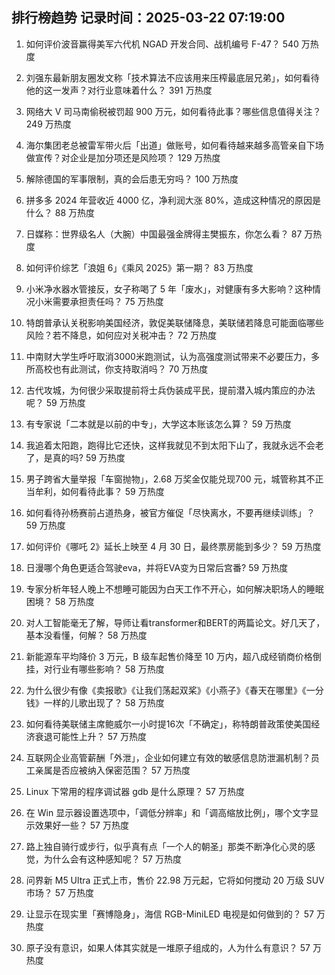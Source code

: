 
## 排行榜趋势 记录时间：2025-03-22 07:19:00
  
  1. 如何评价波音赢得美军六代机 NGAD 开发合同、战机编号 F-47？ 540 万热度
    
  2. 刘强东最新朋友圈发文称「技术算法不应该用来压榨最底层兄弟」，如何看待他的这一发声？对行业意味着什么？ 391 万热度
    
  3. 网络大 V 司马南偷税被罚超 900 万元，如何看待此事？哪些信息值得关注？ 249 万热度
    
  4. 海尔集团老总被雷军带火后「出道」做账号，如何看待越来越多高管亲自下场做宣传？对企业是加分项还是风险项？ 129 万热度
    
  5. 解除德国的军事限制，真的会后患无穷吗？ 100 万热度
    
  6. 拼多多 2024 年营收近 4000 亿，净利润大涨 80%，造成这种情况的原因是什么？ 88 万热度
    
  7. 日媒称：世界级名人（大腕）中国最强金牌得主樊振东，你怎么看？ 87 万热度
    
  8. 如何评价综艺「浪姐 6」《乘风 2025》第一期？ 83 万热度
    
  9. 小米净水器水管接反，女子称喝了 5 年「废水」，对健康有多大影响？这种情况小米需要承担责任吗？ 75 万热度
    
  10. 特朗普承认关税影响美国经济，敦促美联储降息，美联储若降息可能面临哪些风险？若不降息，如何应对关税冲击？ 72 万热度
    
  11. 中南财大学生呼吁取消3000米跑测试，认为高强度测试带来不必要压力，多所高校也有此测试，你支持取消吗？ 70 万热度
    
  12. 古代攻城，为何很少采取提前将士兵伪装成平民，提前潜入城内策应的办法呢？ 59 万热度
    
  13. 有专家说「二本就是以前的中专」，大学这本账该怎么算？ 59 万热度
    
  14. 我追着太阳跑，跑得比它还快，这样我就见不到太阳下山了，我就永远不会老了，是真的吗? 59 万热度
    
  15. 男子跨省大量举报「车窗抛物」，2.68 万奖金仅能兑现700 元，城管称其不正当牟利，如何看待此事？ 59 万热度
    
  16. 如何看待孙杨赛前占道热身，被官方催促「尽快离水，不要再继续训练」？ 59 万热度
    
  17. 如何评价《哪吒 2》延长上映至 4 月 30 日，最终票房能到多少？ 59 万热度
    
  18. 日漫哪个角色更适合驾驶eva，并将EVA变为日常后宫番? 59 万热度
    
  19. 专家分析年轻人晚上不想睡可能因为白天工作不开心，如何解决职场人的睡眠困境？ 58 万热度
    
  20. 对人工智能毫无了解，导师让看transformer和BERT的两篇论文。好几天了，基本没看懂，何解？ 58 万热度
    
  21. 新能源车平均降价 3 万元，B 级车起售价降至 10 万内，超八成经销商价格倒挂，对行业有哪些影响？ 58 万热度
    
  22. 为什么很少有像《卖报歌》《让我们荡起双桨》《小燕子》《春天在哪里》《一分钱》一样的儿歌出现了？ 58 万热度
    
  23. 如何看待美联储主席鲍威尔一小时提16次「不确定」，称特朗普政策使美国经济衰退可能性上升？ 57 万热度
    
  24. 互联网企业高管薪酬「外泄」，企业如何建立有效的敏感信息防泄漏机制？员工亲属是否应被纳入保密范围？ 57 万热度
    
  25. Linux 下常用的程序调试器 gdb 是什么原理？ 57 万热度
    
  26. 在 Win 显示器设置选项中，「调低分辨率」和「调高缩放比例」，哪个文字显示效果好一些？ 57 万热度
    
  27. 路上独自骑行或步行，似乎真有点「一个人的朝圣」那类不断净化心灵的感觉，为什么会有这种感知呢？ 57 万热度
    
  28. 问界新 M5 Ultra 正式上市，售价 22.98 万元起，它将如何搅动 20 万级 SUV 市场？ 57 万热度
    
  29. 让显示在现实里「赛博隐身」，海信 RGB-MiniLED 电视是如何做到的？ 57 万热度
    
  30. 原子没有意识，如果人体其实就是一堆原子组成的，人为什么有意识？ 57 万热度
    